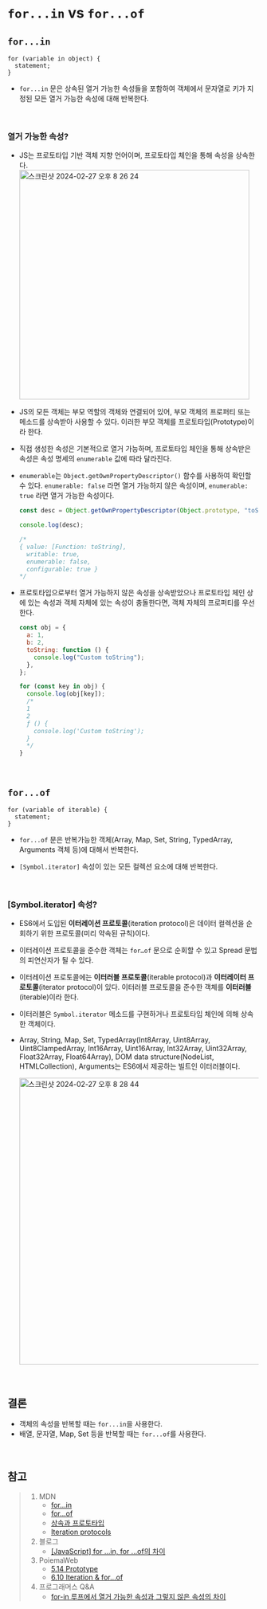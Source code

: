 # `for...in` vs `for...of`

## `for...in`

```
for (variable in object) {
  statement;
}
```

- `for...in` 문은 상속된 열거 가능한 속성들을 포함하여 객체에서 문자열로 키가 지정된 모든 열거 가능한 속성에 대해 반복한다.

<br>

### 열거 가능한 속성?

- JS는 프로토타입 기반 객체 지향 언어이며, 프로토타입 체인을 통해 속성을 상속한다.  
  <img width="461" alt="스크린샷 2024-02-27 오후 8 26 24" src="https://github.com/dawwson/TIL/assets/45624238/d920ef4a-56c6-48d9-9628-1beb9d8c730c">

- JS의 모든 객체는 부모 역할의 객체와 연결되어 있어, 부모 객체의 프로퍼티 또는 메소드를 상속받아 사용할 수 있다. 이러한 부모 객체를 프로토타입(Prototype)이라 한다.

- 직접 생성한 속성은 기본적으로 열거 가능하며, 프로토타입 체인을 통해 상속받은 속성은 속성 명세의 `enumerable` 값에 따라 달라진다.

- `enumerable`는 `Object.getOwnPropertyDescriptor()` 함수를 사용하여 확인할 수 있다. `enumerable: false` 라면 열거 가능하지 않은 속성이며, `enumerable: true` 라면 열거 가능한 속성이다.

  ```js
  const desc = Object.getOwnPropertyDescriptor(Object.prototype, "toString");

  console.log(desc);

  /*
  { value: [Function: toString],
    writable: true,
    enumerable: false,
    configurable: true }
  */
  ```

- 프로토타입으로부터 열거 가능하지 않은 속성을 상속받았으나 프로토타입 체인 상에 있는 속성과 객체 자체에 있는 속성이 충돌한다면, 객체 자체의 프로퍼티를 우선한다.

  ```js
  const obj = {
    a: 1,
    b: 2,
    toString: function () {
      console.log("Custom toString");
    },
  };

  for (const key in obj) {
    console.log(obj[key]);
    /*
    1
    2
    ƒ () {
      console.log('Custom toString');
    }
    */
  }
  ```

<br>

## `for...of`

```
for (variable of iterable) {
  statement;
}
```

- `for...of` 문은 반복가능한 객체(Array, Map, Set, String, TypedArray, Arguments 객체 등)에 대해서 반복한다.

- `[Symbol.iterator]` 속성이 있는 모든 컬렉션 요소에 대해 반복한다.

<br>

### [Symbol.iterator] 속성?

- ES6에서 도입된 **이터레이션 프로토콜**(iteration protocol)은 데이터 컬렉션을 순회하기 위한 프로토콜(미리 약속된 규칙)이다.

- 이터레이션 프로토콜을 준수한 객체는 `for…of` 문으로 순회할 수 있고 Spread 문법의 피연산자가 될 수 있다.

- 이터레이션 프로토콜에는 **이터러블 프로토콜**(iterable protocol)과 **이터레이터 프로토콜**(iterator protocol)이 있다. 이터러블 프로토콜을 준수한 객체를 **이터러블**(iterable)이라 한다.

- 이터러블은 `Symbol.iterator` 메소드를 구현하거나 프로토타입 체인에 의해 상속한 객체이다.

- Array, String, Map, Set, TypedArray(Int8Array, Uint8Array, Uint8ClampedArray, Int16Array, Uint16Array, Int32Array, Uint32Array, Float32Array, Float64Array), DOM data structure(NodeList, HTMLCollection), Arguments는 ES6에서 제공하는 빌트인 이터러블이다.

  <img width="576" alt="스크린샷 2024-02-27 오후 8 28 44" src="https://github.com/dawwson/TIL/assets/45624238/be127fa6-4ab5-4c48-9f44-c7de609f264e">

<br>

## 결론

- 객체의 속성을 반복할 때는 `for...in`을 사용한다.
- 배열, 문자열, Map, Set 등을 반복할 때는 `for...of`를 사용한다.

<br>

## 참고

> 1. MDN
>    - [for...in](https://developer.mozilla.org/ko/docs/Web/JavaScript/Reference/Statements/for...in)
>    - [for...of](https://developer.mozilla.org/ko/docs/Web/JavaScript/Reference/Statements/for...of)
>    - [상속과 프로토타입](https://developer.mozilla.org/ko/docs/Web/JavaScript/Inheritance_and_the_prototype_chain)
>    - [Iteration protocols](https://developer.mozilla.org/ko/docs/Web/JavaScript/Reference/Iteration_protocols)
> 2. 블로그
>    - [[JavaScript] for ...in, for ...of의 차이](https://doozi0316.tistory.com/entry/JavaScript-for-in-for-of%EC%9D%98-%EC%B0%A8%EC%9D%B4)
> 3. PoiemaWeb
>    - [5.14 Prototype](https://poiemaweb.com/js-prototype)
>    - [6.10 Iteration & for...of](https://poiemaweb.com/es6-iteration-for-of)
> 4. 프로그래머스 Q&A
>    - [for-in 루프에서 열거 가능한 속성과 그렇지 않은 속성의 차이](https://qna.programmers.co.kr/questions/9810/for-in-%EB%A3%A8%ED%94%84%EC%97%90%EC%84%9C-%EC%97%B4%EA%B1%B0-%EA%B0%80%EB%8A%A5%ED%95%9C-%EC%86%8D%EC%84%B1%EA%B3%BC-%EA%B7%B8%EB%A0%87%EC%A7%80-%EC%95%8A%EC%9D%80-%EC%86%8D%EC%84%B1%EC%9D%98-%EC%B0%A8%EC%9D%B4)
